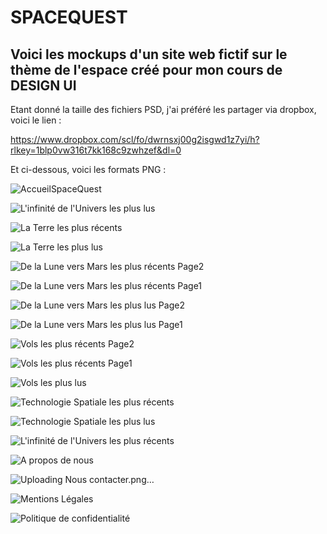 # SPACEQUEST

## Voici les mockups d'un site web fictif sur le thème de l'espace créé pour mon cours de DESIGN UI
Etant donné la taille des fichiers PSD, j'ai préféré les partager via dropbox, voici le lien :

https://www.dropbox.com/scl/fo/dwrnsxj00g2isgwd1z7yi/h?rlkey=1blp0vw316t7kk168c9zwhzef&dl=0




Et ci-dessous, voici les formats PNG :

![AccueilSpaceQuest](https://github.com/DHylan97/spacequestmockup/assets/86422525/fe3fda7a-a1af-4f51-8b5a-69db2e9d24ed)

![L'infinité de l'Univers les plus lus](https://github.com/DHylan97/spacequestmockup/assets/86422525/72e8a76b-2282-4d4a-86b3-8f730a860af7)

![La Terre les plus récents](https://github.com/DHylan97/spacequestmockup/assets/86422525/82dc626c-2ed9-4b36-a69b-16a6f5209407)

![La Terre les plus lus](https://github.com/DHylan97/spacequestmockup/assets/86422525/b0983cf9-97fd-40ec-9436-1821893828fc)

![De la Lune vers Mars les plus récents Page2](https://github.com/DHylan97/spacequestmockup/assets/86422525/4c19097c-802d-48fa-b87f-d5bc3e4dd843)

![De la Lune vers Mars les plus récents Page1](https://github.com/DHylan97/spacequestmockup/assets/86422525/04e65fc0-7dee-473f-9075-f8ee54b1deea)

![De la Lune vers Mars les plus lus Page2](https://github.com/DHylan97/spacequestmockup/assets/86422525/df612e82-d449-4005-91c5-1dd0c2a5a769)

![De la Lune vers Mars les plus lus Page1](https://github.com/DHylan97/spacequestmockup/assets/86422525/778b119b-1f37-42be-aa55-d2db7f96d40a)

![Vols les plus récents Page2](https://github.com/DHylan97/spacequestmockup/assets/86422525/de703290-8c1b-4519-a878-374d6e366a83)

![Vols les plus récents Page1](https://github.com/DHylan97/spacequestmockup/assets/86422525/a2120aec-3a3c-40a4-86c3-2d3d557556ec)

![Vols les plus lus](https://github.com/DHylan97/spacequestmockup/assets/86422525/f44b9426-db11-4fc4-a074-1158305c42e9)

![Technologie Spatiale les plus récents](https://github.com/DHylan97/spacequestmockup/assets/86422525/f52835e5-88ed-4108-8566-42444084117f)

![Technologie Spatiale les plus lus](https://github.com/DHylan97/spacequestmockup/assets/86422525/b668cda0-862a-46b1-ae7f-93a4e24a427e)

![L'infinité de l'Univers les plus récents](https://github.com/DHylan97/spacequestmockup/assets/86422525/8fecdbf8-e929-486a-82ec-8899a2a9b08e)

![A propos de nous](https://github.com/DHylan97/spacequestmockup/assets/86422525/33538be1-2991-4c73-ab47-105e93503a30)

![Uploading Nous contacter.png…]()

![Mentions Légales](https://github.com/DHylan97/spacequestmockup/assets/86422525/bdd2f782-19f4-4cda-9841-7a48a46b5b0a)

![Politique de confidentialité](https://github.com/DHylan97/spacequestmockup/assets/86422525/8e2627fb-f4b8-4a66-8271-52f8db417dbe)
